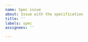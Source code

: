 ```yaml
---
name: Spec issue
about: Issue with the specification
title: ''
labels: spec
assignees: ''

---
```



